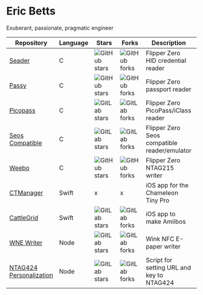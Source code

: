 # Eric Betts

Exuberant, passionate, pragmatic engineer

| Repository | Language | Stars | Forks | Description | Website |
|------------|----------|-------|-------|-------------| --------|
| [Seader](https://github.com/bettse/seader) | C | ![GitHub stars](https://img.shields.io/github/stars/bettse/seader?style=social) | ![GitHub forks](https://img.shields.io/github/forks/bettse/seader?style=social) |  Flipper Zero HID credential reader | [https://seader.ericbetts.dev/](https://seader.ericbetts.dev/) |
| [Passy](https://github.com/bettse/passy) | C | ![GitHub stars](https://img.shields.io/github/stars/bettse/passy?style=social) | ![GitHub forks](https://img.shields.io/github/forks/bettse/passy?style=social) |  Flipper Zero passport reader  |  [https://lab.flipper.net/apps/passy](https://lab.flipper.net/apps/passy) |
| [Picopass](https://gitlab.com/bettse/picopass) | C | ![GitLab stars](https://img.shields.io/gitlab/stars/bettse/picopass?style=social) | ![GitLab forks](https://img.shields.io/gitlab/forks/bettse/picopass?style=social) |  Flipper Zero PicoPass/iClass reader | [https://lab.flipper.net/apps/picopass](https://lab.flipper.net/apps/picopass) |
| [Seos Compatible](https://gitlab.com/bettse/flipper_seos) | C | ![GitLab stars](https://img.shields.io/gitlab/stars/bettse/flipper_seos?style=social) | ![GitLab forks](https://img.shields.io/gitlab/forks/bettse/flipper_seos?style=social) |  Flipper Zero Seos compatible reader/emulator | [https://lab.flipper.net/apps/seos](https://lab.flipper.net/apps/seos) |
| [Weebo](https://github.com/bettse/weebo) | C | ![GitHub stars](https://img.shields.io/github/stars/bettse/weebo?style=social) | ![GitHub forks](https://img.shields.io/github/forks/bettse/weebo?style=social) | Flipper Zero NTAG215 writer | [https://lab.flipper.net/apps/weebo](https://lab.flipper.net/apps/weebo) |
| [CTManager](https://gitlab.com/bettse/ctmanager) | Swift | x | x |  iOS app for the Chameleon Tiny Pro | [https://ctmanager.ericbetts.dev/](https://ctmanager.ericbetts.dev/) |
| [CattleGrid](https://gitlab.com/bettse/cattlegrid) | Swift | ![GitLab stars](https://img.shields.io/gitlab/stars/bettse/cattlegrid?style=social) | ![GitLab forks](https://img.shields.io/gitlab/forks/bettse/cattlegrid?style=social) |  iOS app to make Amiibos | |
| [WNE Writer](https://gitlab.com/bettse/wne_writer) | Node | ![GitLab stars](https://img.shields.io/gitlab/stars/bettse/wne_writer?style=social) | ![GitLab forks](https://img.shields.io/gitlab/forks/bettse/wne_writer?style=social) |  Wink NFC E-paper writer | |
| [NTAG424 Personalization](https://gitlab.com/bettse/ntag424_personalization) | Node | ![GitLab stars](https://img.shields.io/gitlab/stars/bettse/ntag424_personalization?style=social) | ![GitLab forks](https://img.shields.io/gitlab/forks/bettse/ntag424_personalization?style=social) | Script for setting URL and key to NTAG424 | [https://accessgranted.ericbetts.dev/](https://accessgranted.ericbetts.dev/) |

